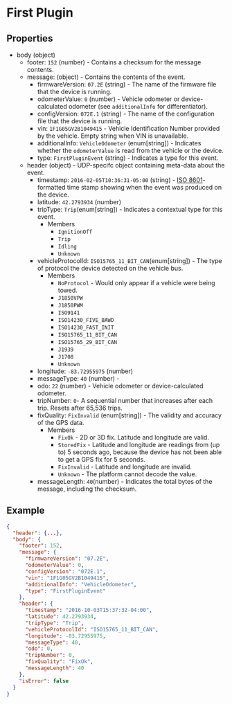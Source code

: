 # First Plugin

## Properties

- body (object)
  - footer: `152` (number) - Contains a checksum for the message contents.
  - message: (object) - Contains the contents of the event.
    - firmwareVersion: `07.2E` (string) - The name of the firmware file that the device is running.
    - odometerValue: `0` (number) - Vehicle odometer or device-calculated odometer (see `additionalInfo` for differentiator).
    - configVersion: `072E.1` (string) - The name of the configuration file that the device is running.
    - vin: `1F1G05GV2B1049415` - Vehicle Identification Number provided by the vehicle. Empty string when VIN is unavailable.
    - additionalInfo: `VehicleOdometer` (enum[string]) - Indicates whether the `odometerValue` is read from the vehicle or the device.
    - type: `FirstPluginEvent` (string) - Indicates a type for this event.
  - header (object) - UDP-specifc object containing meta-data about the event.
    - timestamp: `2016-02-05T10:36:31-05:00` (string) - [ISO 8601](https://en.wikipedia.org/wiki/ISO_8601)-formatted time stamp showing when the event was produced on the device.
    - latitude: `42.2793934` (number)
    - tripType: `Trip`(enum[string]) - Indicates a contextual type for this event.
      - Members
        - `IgnitionOff`
        - `Trip`
        - `Idling`
        - `Unknown`
    - vehicleProtocolId: `ISO15765_11_BIT_CAN`(enum[string]) - The type of protocol the device detected on the vehicle bus.
      - Members
        - `NoProtocol` - Would only appear if a vehicle were being towed. 
        - `J1850VPW`
        - `J1850PWM`
        - `ISO9141`
        - `ISO14230_FIVE_BAWD`
        - `ISO14230_FAST_INIT`
        - `ISO15765_11_BIT_CAN`
        - `ISO15765_29_BIT_CAN`
        - `J1939`
        - `J1708`
        - `Unknown`
    - longitude: `-83.72955975` (number)
    - messageType: `40` (number) - 
    - odo: `22` (number) - Vehicle odometer or device-calculated odometer.
    - tripNumber: `0`- A sequential number that increases after each trip. Resets after 65,536 trips.
    - fixQuality: `FixInvalid` (enum[string]) - The validity and accuracy of the GPS data.
      - Members
        - `FixOk` - 2D or 3D fix. Latitude and longitude are valid.
        - `StoredFix` - Latitude and longitude are readings from (up to) 5 seconds ago, because the device has not been able to get a GPS fix for 5 seconds.
        - `FixInvalid` - Latitude and longitude are invalid.
        - `Unknown` - The platform cannot decode the value.
    - messageLength: `40`(number) - Indicates the total bytes of the message, including the checksum.

## Example

```json
{
  "header": {...},
  "body": {
    "footer": 152,
    "message": {
      "firmwareVersion": "07.2E",
      "odometerValue": 0,
      "configVersion": "072E.1",
      "vin": "1F1G05GV2B1049415",
      "additionalInfo": "VehicleOdometer",
      "type": "FirstPluginEvent"
    },
    "header": {
      "timestamp": "2016-10-03T15:37:32-04:00",
      "latitude": 42.2793934,
      "tripType": "Trip",
      "vehicleProtocolId": "ISO15765_11_BIT_CAN",
      "longitude": -83.72955975,
      "messageType": 40,
      "odo": 0,
      "tripNumber": 0,
      "fixQuality": "FixOk",
      "messageLength": 40
    },
    "isError": false
  }
}
```
